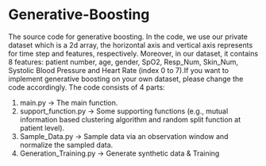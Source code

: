 # Generative-Boosting
The source code for generative boosting. In the code, we use our private dataset which is a 2d array, the horizontal axis and  vertical axis represents for time step and features, respectively. Moreover, in our dataset, it contains 8 features: patient number, age, gender, SpO2, Resp_Num, Skin_Num, Systolic Blood Pressure and Heart Rate (index 0 to 7).If you want to implement generative boosting on your own dataset, please change the code accordingly.
The code consists of 4 parts:
1. main.py -> The main function.
2. support_function.py -> Some supporting functions (e.g., mutual information based clustering algorithm and random split function at patient level).
3. Sample_Data.py -> Sample data via an observation window and normalize the sampled data.
4. Generation_Training.py -> Generate synthetic data & Training 
